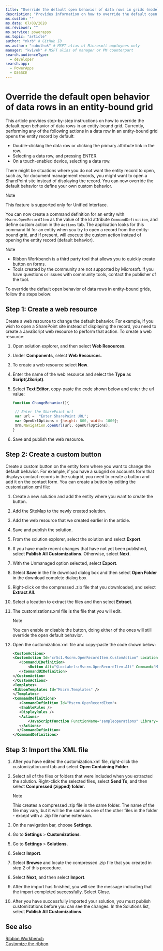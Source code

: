 ```yaml
---
title: "Override the default open behavior of data rows in grids (model-driven apps) | Microsoft Docs" # Intent and product brand in a unique string of 43-59 chars including spaces
description: "Provides information on how to override the default open behavior of the records in grids" # 115-145 characters including spaces. This abstract displays in the search result.
ms.custom: ""
ms.date: 07/08/2020
ms.reviewer: ""
ms.service: powerapps
ms.topic: "article"
author: "nkrb" # GitHub ID
ms.author: "nabuthuk" # MSFT alias of Microsoft employees only
manager: "kvivek" # MSFT alias of manager or PM counterpart
search.audienceType: 
  - developer
search.app: 
  - PowerApps
  - D365CE
---
```


# Override the default open behavior of data rows in an entity-bound grid

This article provides step-by-step instructions on how to override the default open behavior of data rows in an entity-bound grid. Currently, performing any of the following actions in a data row in an entity-bound grid opens the entity record by default:

- Double-clicking the data row or clicking the primary attribute link in the row.
- Selecting a data row, and pressing ENTER.
- On a touch-enabled device, selecting a data row.

There might be situations where you do not want the entity record to open, such as, for document management records, you might want to open a SharePoint site instead of displaying the record. You can now override the default behavior to define your own custom behavior.

> [!NOTE] 
> This feature is supported only for Unified Interface.

You can now create a command definition for an entity with `Mscrm.OpenRecordItem` as the value of the Id attribute `CommandDefinition`, and define custom action in the `Actions` tab. The application looks for this command Id for an entity when you try to open a record from the entity-bound grid, and if present, will execute the custom action instead of opening the entity record (default behavior).

> [!NOTE]
> - Ribbon Workbench is a third party tool that allows you to quickly create button on forms.
> - Tools created by the community are not supported by Microsoft. If you have questions or issues with community tools, contact the publisher of the tool.

To override the default open behavior of data rows in entity-bound grids, follow the steps below:

## Step 1: Create a web resource

Create a web resource to change the default behavior. For example, if you wish to open a SharePoint site instead of displaying the record, you need to create a JavaScript web resource to perform that action. To create a web resource:

1. Open solution explorer, and then select **Web Resources**.

2. Under **Components**, select **Web Resources**.

3. To create a web resource select **New**.

4. Enter the name of the web resource and select the **Type** as **Script(JScript)**.

5. Select **Text Editor**, copy-paste the code shown below and enter the url value:

   ```JavaScript
   function ChangeBehavior(){
    
    // Enter the SharePoint url
    var url =  "Enter SharePoint URL";
    var OpenUrlOptions = {height: 800, width: 1000};
    Xrm.Navigation.openUrl(url, openUrlOptions);
   }
   ```
 
6. Save and publish the web resource.

## Step 2: Create a custom button

Create a custom button on the entity form where you want to change the default behavior. For example, if you have a subgrid on accounts form that displays contact records in the subgrid, you need to create a button and add it on the contact form. You can create a button by editing the customization.xml file:

1. Create a new solution and add the entity where you want to create the button. 

2. Add the SiteMap to the newly created solution. 

3. Add the web resource that we created earlier in the article. 

4. Save and publish the solution. 

5. From the solution explorer, select the solution and select **Export**. 

6. If you have made recent changes that have not yet been published, select **Publish All Customizations**. Otherwise, select **Next**.

7. With the Unmanaged option selected, select **Export**.

8. Select **Save** in the file download dialog box and then select **Open Folder** in the download complete dialog box.

9. Right-click on the compressed .zip file that you downloaded, and select **Extract All**.

10. Select a location to extract the files and then select **Extract**.

11. The customizations.xml file is the file that you will edit.

    > [!NOTE]
    > You can enable or disable the button, doing either of the ones will still override the open default behavior.

12. Open the customization.xml file and copy-paste the code shown below:

     ```XML
    <CustomActions>
    <CustomAction Id="cr5c1.Mscrm.OpenRecordItem.CustomAction" Location="Mscrm.SubGrid.account.MainTab.Management.Controls._children" Sequence="28">
        <CommandUIDefinition>
            <Button Alt="$LocLabels:Mscrm.OpenRecordItem.Alt" Command="Mscrm.OpenRecordItem" Id="Mscrm.OpenRecordItem" LabelText="$LocLabels:Mscrm.OpenRecordItem.LabelText" Sequence="28" TemplateAlias="o1" ToolTipTitle="$LocLabels:Mscrm.OpenRecordItem.ToolTipTitle" ToolTipDescription="$LocLabels:Mscrm.OpenRecordItem.ToolTipDescription" />
        </CommandUIDefinition>
    </CustomAction>
    </CustomActions>
    <Templates>
    <RibbonTemplates Id="Mscrm.Templates" />
    </Templates>
     <CommandDefinitions>
        <CommandDefinition Id="Mscrm.OpenRecordItem">
        <EnableRules />
        <DisplayRules />
        <Actions>
            <JavaScriptFunction FunctionName="sampleoperations" Library="$webresource:cr5c1_samplescript" />
        </Actions>
       </CommandDefinition>
    </CommandDefinitions>
     ```

## Step 3: Import the XML file

1. After you have edited the customization.xml file, right-click the customization.xml tab and select **Open Containing Folder**.  
2. Select all of the files or folders that were included when you extracted the solution. Right-click the selected files, select **Send To**, and then select **Compressed (zipped) folder**.  
  
   > [!NOTE]
   >  This creates a compressed .zip file in the same folder. The name of the file may vary, but it will be the same as one of the other files in the folder - except with a .zip file name extension.  
  
3. On the navigation bar, choose **Settings**. 
  
4. Go to **Settings** > **Customizations**.
  
5. Go to **Settings** > **Solutions**. 
  
6. Select **Import**.  
  
7. Select **Browse** and locate the compressed .zip file that you created in step 2 of this procedure.  
  
8. Select **Next**, and then select **Import**.  
  
9. After the import has finished, you will see the message indicating that the import completed successfully. Select Close.  
  
10. After you have successfully imported your solution, you must publish customizations before you can see the changes. In the Solutions list, select **Publish All Customizations**.  

## See also

[Ribbon Workbench](https://www.develop1.net/public/rwb/ribbonworkbench.aspx)<br/>
[Customize the ribbon](customize-commands-ribbon.md)